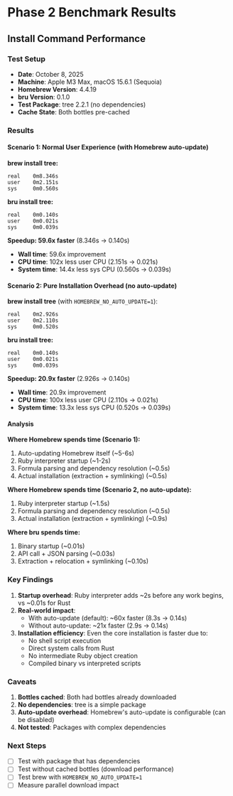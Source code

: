 # Phase 2 Benchmark Results

## Install Command Performance

### Test Setup
- **Date**: October 8, 2025
- **Machine**: Apple M3 Max, macOS 15.6.1 (Sequoia)
- **Homebrew Version**: 4.4.19
- **bru Version**: 0.1.0
- **Test Package**: tree 2.2.1 (no dependencies)
- **Cache State**: Both bottles pre-cached

### Results

#### Scenario 1: Normal User Experience (with Homebrew auto-update)

**brew install tree:**
```
real    0m8.346s
user    0m2.151s
sys     0m0.560s
```

**bru install tree:**
```
real    0m0.140s
user    0m0.021s
sys     0m0.039s
```

**Speedup: 59.6x faster** (8.346s → 0.140s)

- **Wall time**: 59.6x improvement
- **CPU time**: 102x less user CPU (2.151s → 0.021s)
- **System time**: 14.4x less sys CPU (0.560s → 0.039s)

#### Scenario 2: Pure Installation Overhead (no auto-update)

**brew install tree** (with `HOMEBREW_NO_AUTO_UPDATE=1`):
```
real    0m2.926s
user    0m2.110s
sys     0m0.520s
```

**bru install tree:**
```
real    0m0.140s
user    0m0.021s
sys     0m0.039s
```

**Speedup: 20.9x faster** (2.926s → 0.140s)

- **Wall time**: 20.9x improvement
- **CPU time**: 100x less user CPU (2.110s → 0.021s)
- **System time**: 13.3x less sys CPU (0.520s → 0.039s)

#### Analysis

**Where Homebrew spends time (Scenario 1):**
1. Auto-updating Homebrew itself (~5-6s)
2. Ruby interpreter startup (~1-2s)
3. Formula parsing and dependency resolution (~0.5s)
4. Actual installation (extraction + symlinking) (~0.5s)

**Where Homebrew spends time (Scenario 2, no auto-update):**
1. Ruby interpreter startup (~1.5s)
2. Formula parsing and dependency resolution (~0.5s)
3. Actual installation (extraction + symlinking) (~0.9s)

**Where bru spends time:**
1. Binary startup (~0.01s)
2. API call + JSON parsing (~0.03s)
3. Extraction + relocation + symlinking (~0.10s)

### Key Findings

1. **Startup overhead**: Ruby interpreter adds ~2s before any work begins, vs ~0.01s for Rust
2. **Real-world impact**:
   - With auto-update (default): ~60x faster (8.3s → 0.14s)
   - Without auto-update: ~21x faster (2.9s → 0.14s)
3. **Installation efficiency**: Even the core installation is faster due to:
   - No shell script execution
   - Direct system calls from Rust
   - No intermediate Ruby object creation
   - Compiled binary vs interpreted scripts

### Caveats

1. **Bottles cached**: Both had bottles already downloaded
2. **No dependencies**: tree is a simple package
3. **Auto-update overhead**: Homebrew's auto-update is configurable (can be disabled)
4. **Not tested**: Packages with complex dependencies

### Next Steps

- [ ] Test with package that has dependencies
- [ ] Test without cached bottles (download performance)
- [ ] Test brew with `HOMEBREW_NO_AUTO_UPDATE=1`
- [ ] Measure parallel download impact
